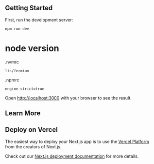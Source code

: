 

## Getting Started

First, run the development server:

```bash
npm run dev
```

# node version 

.nvmrc
```
lts/fermium
```

.npmrc
```
engine-strict=true
```

Open [http://localhost:3000](http://localhost:3000) with your browser to see the result.



## Learn More



## Deploy on Vercel

The easiest way to deploy your Next.js app is to use the [Vercel Platform](https://vercel.com/new?utm_medium=default-template&filter=next.js&utm_source=create-next-app&utm_campaign=create-next-app-readme) from the creators of Next.js.

Check out our [Next.js deployment documentation](https://nextjs.org/docs/deployment) for more details.
